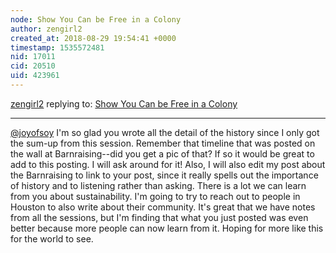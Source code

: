 ```yaml
---
node: Show You Can be Free in a Colony
author: zengirl2
created_at: 2018-08-29 19:54:41 +0000
timestamp: 1535572481
nid: 17011
cid: 20510
uid: 423961
---
```




[zengirl2](../profile/zengirl2) replying to: [Show You Can be Free in a Colony](../notes/joyofsoy/08-28-2018/show-you-can-be-free-in-a-colony)

----
[@joyofsoy](/profile/joyofsoy) I'm so glad you wrote all the detail of the history since I only got the sum-up from this session. Remember that timeline that was posted on the wall at Barnraising--did you get a pic of that? If so it would be great to add to this posting. I will ask around for it! Also, I will also edit my post about the Barnraising to link to your post, since it really spells out the importance of history and to listening rather than asking. There is a lot we can learn from you about sustainability. I'm going to try to reach out to people in Houston to also write about their community. It's great that we have notes from all the sessions, but I'm finding that what you just posted was even better because more people can now learn from it. Hoping for more like this for the world to see.